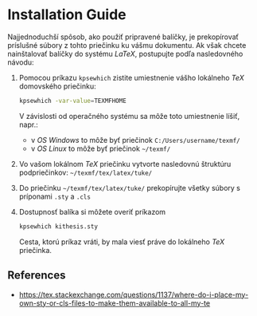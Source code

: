 # Installation Guide

Najjednoduchší spôsob, ako použiť pripravené balíčky, je prekopírovať príslušné súbory z tohto priečinku ku vášmu dokumentu. Ak však chcete nainštalovať balíčky do systému _LaTeX_, postupujte podľa nasledovného návodu:

1. Pomocou príkazu `kpsewhich` zistite umiestnenie vášho lokálneho _TeX_ domovského priečinku:

    ```bash
    kpsewhich -var-value=TEXMFHOME
    ```

    V závislosti od operačného systému sa môže toto umiestnenie líšiť, napr.:
    * v _OS Windows_ to môže byť priečinok `C:/Users/username/texmf/`
    * v _OS Linux_ to môže byť priečinok `~/texmf/`

2. Vo vašom lokálnom _TeX_ priečinku vytvorte nasledovnú štruktúru podpriečinkov:
    `~/texmf/tex/latex/tuke/`

3. Do priečinku `~/texmf/tex/latex/tuke/` prekopírujte všetky súbory s príponami `.sty` a `.cls`

4. Dostupnosť balíka si môžete overiť príkazom
    ```bash
    kpsewhich kithesis.sty
    ```

    Cesta, ktorú príkaz vráti, by mala viesť práve do lokálneho _TeX_ priečinka.


## References

* https://tex.stackexchange.com/questions/1137/where-do-i-place-my-own-sty-or-cls-files-to-make-them-available-to-all-my-te
